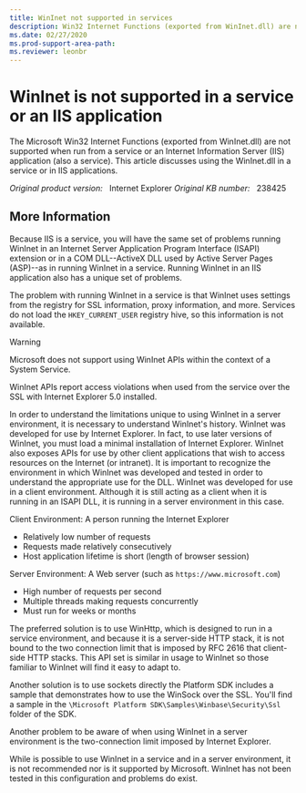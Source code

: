 ```yaml
---
title: WinInet not supported in services
description: Win32 Internet Functions (exported from WinInet.dll) are not supported in services. This article discusses using the WinInet.dll in a service or in Internet Information Server applications.
ms.date: 02/27/2020
ms.prod-support-area-path: 
ms.reviewer: leonbr
---
```

# WinInet is not supported in a service or an IIS application

The Microsoft Win32 Internet Functions (exported from WinInet.dll) are not supported when run from a service or an Internet Information Server (IIS) application (also a service). This article discusses using the WinInet.dll in a service or in IIS applications.

_Original product version:_ &nbsp; Internet Explorer 
_Original KB number:_ &nbsp; 238425

## More Information

Because IIS is a service, you will have the same set of problems running WinInet in an Internet Server Application Program Interface (ISAPI) extension or in a COM DLL--ActiveX DLL used by Active Server Pages (ASP)--as in running WinInet in a service. Running WinInet in an IIS application also has a unique set of problems.

The problem with running WinInet in a service is that WinInet uses settings from the registry for SSL information, proxy information, and more. Services do not load the `HKEY_CURRENT_USER` registry hive, so this information is not available.

> [!WARNING]
> Microsoft does not support using WinInet APIs within the context of a System Service.

WinInet APIs report access violations when used from the service over the SSL with Internet Explorer 5.0 installed.

In order to understand the limitations unique to using WinInet in a server environment, it is necessary to understand WinInet's history. WinInet was developed for use by Internet Explorer. In fact, to use later versions of WinInet, you must load a minimal installation of Internet Explorer. WinInet also exposes APIs for use by other client applications that wish to access resources on the Internet (or intranet). It is important to recognize the environment in which WinInet was developed and tested in order to understand the appropriate use for the DLL. WinInet was developed for use in a client environment. Although it is still acting as a client when it is running in an ISAPI DLL, it is running in a server environment in this case.

Client Environment: A person running the Internet Explorer

- Relatively low number of requests
- Requests made relatively consecutively
- Host application lifetime is short (length of browser session)

Server Environment: A Web server (such as `https://www.microsoft.com`)

- High number of requests per second
- Multiple threads making requests concurrently
- Must run for weeks or months

The preferred solution is to use WinHttp, which is designed to run in a service environment, and because it is a server-side HTTP stack, it is not bound to the two connection limit that is imposed by RFC 2616 that client-side HTTP stacks. This API set is similar in usage to WinInet so those familiar to WinInet will find it easy to adapt to.

Another solution is to use sockets directly the Platform SDK includes a sample that demonstrates how to use the WinSock over the SSL. You'll find a sample in the `\Microsoft Platform SDK\Samples\Winbase\Security\Ssl` folder of the SDK.

Another problem to be aware of when using WinInet in a server environment is the two-connection limit imposed by Internet Explorer.

While is possible to use WinInet in a service and in a server environment, it is not recommended nor is it supported by Microsoft. WinInet has not been tested in this configuration and problems do exist.
